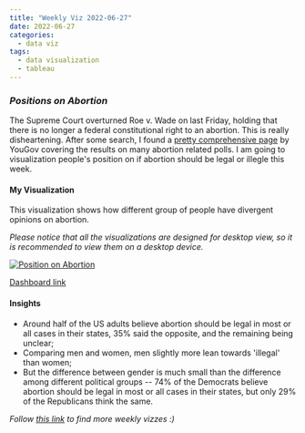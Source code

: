 ```yaml
---
title: "Weekly Viz 2022-06-27"
date: 2022-06-27
categories:
  - data viz
tags:
  - data visualization
  - tableau
---
```


### *Positions on Abortion*

The Supreme Court overturned Roe v. Wade on last Friday, holding that there is no longer a federal constitutional right to an abortion. This is really disheartening. After some search, I found a [pretty comprehensive page](https://today.yougov.com/topics/politics/articles-reports/2022/06/10/abortion-summary-polling) by YouGov covering the results on many abortion related polls. I am going to visualization people's position on if abortion should be legal or illegle this week.  

#### My Visualization

This visualization shows how different group of people have divergent opinions on abortion.  

*Please notice that all the visualizations are designed for desktop view, so it is recommended to view them on a desktop device.*  

<div class='tableauPlaceholder' id='viz1656390040818' style='position: relative'>
  <noscript><a href='#'>
    <img alt='Position on Abortion ' src='https:&#47;&#47;public.tableau.com&#47;static&#47;images&#47;20&#47;20220627PositiononAbortion&#47;PositiononAbortion&#47;1_rss.png' style='border: none' />
    </a></noscript>
  <object class='tableauViz'  style='display:none;'>
    <param name='host_url' value='https%3A%2F%2Fpublic.tableau.com%2F' />
    <param name='embed_code_version' value='3' />
    <param name='site_root' value='' />
    <param name='name' value='20220627PositiononAbortion&#47;PositiononAbortion' />
    <param name='tabs' value='no' />
    <param name='toolbar' value='yes' />
    <param name='static_image' value='https:&#47;&#47;public.tableau.com&#47;static&#47;images&#47;20&#47;20220627PositiononAbortion&#47;PositiononAbortion&#47;1.png' />
    <param name='animate_transition' value='yes' />
    <param name='display_static_image' value='yes' />
    <param name='display_spinner' value='yes' />
    <param name='display_overlay' value='yes' />
    <param name='display_count' value='yes' />
    <param name='language' value='en-US' />
    <param name='filter' value='publish=yes' />
  </object></div>     
  <script type='text/javascript'>  
  var divElement = document.getElementById('viz1656390040818');          
  var vizElement = divElement.getElementsByTagName('object')[0];           
  if ( divElement.offsetWidth > 800 ) { vizElement.style.width='800px';vizElement.style.height='527px';} else if ( divElement.offsetWidth > 500 ) { vizElement.style.width='800px';vizElement.style.height='527px';} else { vizElement.style.width='100%';vizElement.style.height='727px';}               
  var scriptElement = document.createElement('script');        
  scriptElement.src = 'https://public.tableau.com/javascripts/api/viz_v1.js';  
  vizElement.parentNode.insertBefore(scriptElement, vizElement);          
</script>  

[Dashboard link](https://public.tableau.com/views/20220627PositiononAbortion/PositiononAbortion?:language=en-US&publish=yes&:display_count=n&:origin=viz_share_link)
  
#### Insights
* Around half of the US adults believe abortion should be legal in most or all cases in their states, 35% said the opposite, and the remaining being unclear;  
* Comparing men and women, men slightly more lean towards 'illegal' than women;  
* But the difference between gender is much small than the difference among different political groups -- 74% of the Democrats believe abortion should be legal in most or all cases in their states, but only 29% of the Republicans think the same.  
  
*Follow [this link](https://yudong-94.github.io/personal-website/project/WeeklyViz2022/) to find more weekly vizzes :)*
